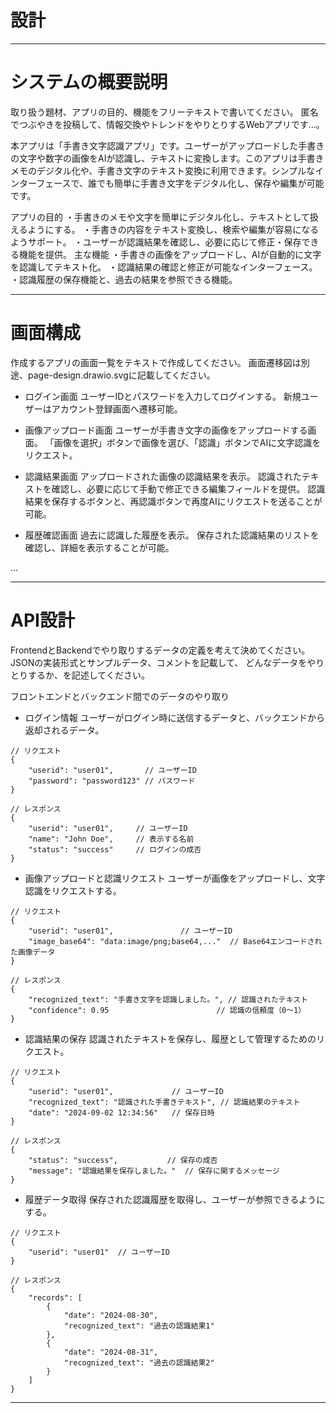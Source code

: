 # 設計

-----------------------------------------------------
# システムの概要説明

取り扱う題材、アプリの目的、機能をフリーテキストで書いてください。
<ex>
 匿名でつぶやきを投稿して、情報交換やトレンドをやりとりするWebアプリです...。

本アプリは「手書き文字認識アプリ」です。ユーザーがアップロードした手書きの文字や数字の画像をAIが認識し、テキストに変換します。このアプリは手書きメモのデジタル化や、手書き文字のテキスト変換に利用できます。シンプルなインターフェースで、誰でも簡単に手書き文字をデジタル化し、保存や編集が可能です。

アプリの目的
・手書きのメモや文字を簡単にデジタル化し、テキストとして扱えるようにする。
・手書きの内容をテキスト変換し、検索や編集が容易になるようサポート。
・ユーザーが認識結果を確認し、必要に応じて修正・保存できる機能を提供。
主な機能
・手書きの画像をアップロードし、AIが自動的に文字を認識してテキスト化。
・認識結果の確認と修正が可能なインターフェース。
・認識履歴の保存機能と、過去の結果を参照できる機能。

-----------------------------------------------------

# 画面構成

作成するアプリの画面一覧をテキストで作成してください。
画面遷移図は別途、page-design.drawio.svgに記載してください。

- ログイン画面
 ユーザーIDとパスワードを入力してログインする。
 新規ユーザーはアカウント登録画面へ遷移可能。

- 画像アップロード画面
 ユーザーが手書き文字の画像をアップロードする画面。
「画像を選択」ボタンで画像を選び、「認識」ボタンでAIに文字認識をリクエスト。

- 認識結果画面
 アップロードされた画像の認識結果を表示。
 認識されたテキストを確認し、必要に応じて手動で修正できる編集フィールドを提供。
 認識結果を保存するボタンと、再認識ボタンで再度AIにリクエストを送ることが可能。

- 履歴確認画面
 過去に認識した履歴を表示。
 保存された認識結果のリストを確認し、詳細を表示することが可能。

...

-----------------------------------------------------

# API設計

FrontendとBackendでやり取りするデータの定義を考えて決めてください。
JSONの実装形式とサンプルデータ、コメントを記載して、
どんなデータをやりとりするか、を記述してください。

フロントエンドとバックエンド間でのデータのやり取り

- ログイン情報
 ユーザーがログイン時に送信するデータと、バックエンドから返却されるデータ。
```
// リクエスト
{
    "userid": "user01",       // ユーザーID
    "password": "password123" // パスワード
}

// レスポンス
{
    "userid": "user01",     // ユーザーID
    "name": "John Doe",     // 表示する名前
    "status": "success"     // ログインの成否
}
```

- 画像アップロードと認識リクエスト
 ユーザーが画像をアップロードし、文字認識をリクエストする。
```
// リクエスト
{
    "userid": "user01",               // ユーザーID
    "image_base64": "data:image/png;base64,..."  // Base64エンコードされた画像データ
}

// レスポンス
{
    "recognized_text": "手書き文字を認識しました。", // 認識されたテキスト
    "confidence": 0.95                        // 認識の信頼度（0〜1）
}
```

- 認識結果の保存
 認識されたテキストを保存し、履歴として管理するためのリクエスト。
```
// リクエスト
{
    "userid": "user01",             // ユーザーID
    "recognized_text": "認識された手書きテキスト", // 認識結果のテキスト
    "date": "2024-09-02 12:34:56"   // 保存日時
}

// レスポンス
{
    "status": "success",           // 保存の成否
    "message": "認識結果を保存しました。"  // 保存に関するメッセージ
}
```

- 履歴データ取得
 保存された認識履歴を取得し、ユーザーが参照できるようにする。
```
// リクエスト
{
    "userid": "user01"  // ユーザーID
}

// レスポンス
{
    "records": [
        {
            "date": "2024-08-30",
            "recognized_text": "過去の認識結果1"
        },
        {
            "date": "2024-08-31",
            "recognized_text": "過去の認識結果2"
        }
    ]
}
```

-----------------------------------------------------
